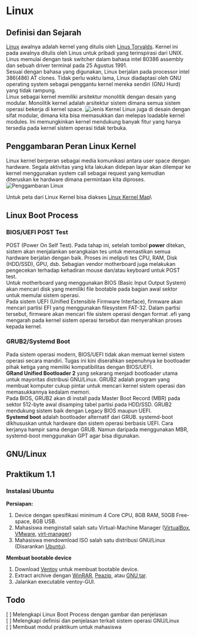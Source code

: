 # Linux

## Definisi dan Sejarah
[Linux](https://en.wikipedia.org/wiki/Linux_kernel/) awalnya adalah kernel yang ditulis oleh [Linus Torvalds](https://en.wikipedia.org/wiki/Linus_Torvalds).
Kernel ini pada awalnya ditulis oleh Linus untuk pribadi yang terinspirasi dari UNIX. Linus memulai dengan task switcher dalam bahasa intel 80386 assembly dan sebuah driver terminal pada 25 Agustus 1991.\
Sesuai dengan bahasa yang digunakan, Linux berjalan pada processor intel 386(486) AT clones.
Tidak perlu waktu lama, Linux diadaptasi oleh GNU operating system sebagai penggantu kernel mereka sendiri (GNU Hurd) yang tidak rampung.\
Linux sebagai kernel memiliki arsitektur monolitik dengan desain yang modular. Monolitik kernel adalah arsitektur sistem dimana semua sistem operasi bekerja di kernel space.
![Jenis Kernel](https://upload.wikimedia.org/wikipedia/commons/d/d0/OS-structure2.svg)
Linux juga di desain dengan sifat modular, dimana kita bisa memasukkan dan melepas loadable kernel modules. Ini memungkinkan kernel mendukung banyak fitur yang hanya tersedia pada kernel sistem operasi tidak terbuka.

## Penggambaran Peran Linux Kernel
Linux kernel berperan sebagai media komunikasi antara user space dengan hardware. Segala aktivitas yang kita lakukan didepan layar akan dilempar ke kernel menggunakan system call sebagai request yang kemudian diteruskan ke hardware dimana permintaan kita diproses.
![Penggambaran Linux](https://upload.wikimedia.org/wikipedia/commons/3/3a/Linux_kernel_ubiquity.svg)

Untuk peta dari Linux Kernel bisa diakses [Linux Kernel Map](https://makelinux.github.io/kernel/map/)\

## Linux Boot Process

### BIOS/UEFI POST Test
POST (Power On Self Test). Pada tahap ini, setelah tombol **power** ditekan, sistem akan menjalankan serangkaian tes untuk memastikan semua hardware berjalan dengan baik. Proses ini meliputi tes CPU, RAM, Disk (HDD/SSD), GPU, dsb. Sebagian vendor motherboard juga melakukan pengecekan terhadap kehadiran mouse dan/atau keyboard untuk POST test.\
Untuk motherboard yang menggunakan BIOS (Basic Input Output System) akan mencari disk yang memiliki file bootable pada bagian awal sektor untuk memulai sistem operasi.\
Pada sistem UEFI (Unified Extensible Firmware Interface), firmware akan mencari partisi EFI yang menggunakan filesystem FAT-32. Dalam partisi tersebut, firmware akan mencari file sistem operasi dengan format .efi yang mengarah pada kernel sistem operasi tersebut dan menyerahkan proses kepada kernel.

### GRUB2/Systemd Boot
Pada sistem operasi modern, BIOS/UEFI tidak akan memuat kernel sistem operasi secara mandiri. Tugas ini kini diserahkan sepenuhnya ke bootloader pihak ketiga yang memiliki kompatibilitas dengan BIOS/UEFI.\
**GRand Unified Bootloader 2** yang sekarang menjadi bootloader utama untuk mayoritas distribusi GNU/Linux. GRUB2 adalah program yang membuat komputer cukup pintar untuk mencari kernel sistem operasi dan memasukkannya kedalam memori.\
Pada BIOS, GRUB2 akan di install pada Master Boot Record (MBR) pada sektor 512-byte awal disamping tabel partisi pada HDD/SSD.
GRUB2 mendukung sistem baik dengan Legacy BIOS maupun UEFI.\
**Systemd boot** adalah bootloader alternatif dari GRUB. systemd-boot dikhususkan untuk hardware dan sistem operasi berbasis UEFI. Cara kerjanya hampir sama dengan GRUB. Namun daripada menggunakan MBR, systemd-boot menggunakan GPT agar bisa digunakan.


## GNU/Linux

## Praktikum 1.1

### Instalasi Ubuntu
**Persiapan:**
1. Device dengan spesifikasi minimum 4 Core CPU, 8GB RAM, 50GB Free-space, 8GB USB.
1. Mahasiswa menginstall salah satu Virtual-Machine Manager ([VirtualBox](https://www.virtualbox.org/wiki/Downloads), [VMware](https://www.vmware.com/products/workstation-player.html), [virt-manager](https://virt-manager.org/))
1. Mahasiswa mendownload ISO salah satu distribusi GNU/Linux (Disarankan [Ubuntu](https://ubuntu.com/desktop)).

**Membuat bootable device**
1. Download [Ventoy](https://www.ventoy.net/en/download.html) untuk membuat bootable device.
1. Extract archive dengan [WinRAR](https://www.rarlab.com/download.htm), [Peazip](https://peazip.github.io/index.html), atau [GNU tar](https://savannah.gnu.org/git/?group=tar).
1. Jalankan executable ventoy-GUI.
## Todo
[  ] Melengkapi Linux Boot Process dengan gambar dan penjelasan\
[  ] Melengkapi definisi dan penjelasan terkait sistem operasi GNU/Linux\
[  ] Membuat modul praktikum untuk mahasiswa

